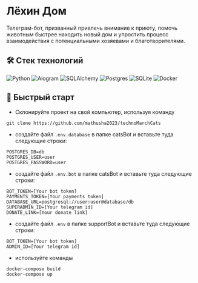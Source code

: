 # Лёхин Дом

Телеграм-бот, призванный привлечь внимание к приюту, помочь животным быстрее находить новый дом и упростить процесс взаимодействия с потенциальными хозяевами и благотворителями.


## 🛠️ Стек технологий
![Python](https://img.shields.io/badge/python-3670A0?style=for-the-badge&logo=python&logoColor=ffdd54)
![Aiogram](https://img.shields.io/badge/aiogram-%23000.svg?style=for-the-badge&logo=telegram&logoColor=white)
![SQLAlchemy](https://img.shields.io/badge/sqlalchemy-4479A1.svg?style=for-the-badge&logo=mysql&logoColor=white)
![Postgres](https://img.shields.io/badge/postgres-%23316192.svg?style=for-the-badge&logo=postgresql&logoColor=white)
![SQLite](https://img.shields.io/badge/sqlite-%23316192.svg?style=for-the-badge&logo=sqlite&logoColor=white)
![Docker](https://img.shields.io/badge/docker-%230db7ed.svg?style=for-the-badge&logo=docker&logoColor=white)

## 🎯 Быстрый старт
* Склонируйте проект на свой компьютер, используя команду
```
git clone https://github.com/mathusha2023/technoMarchCats
```

* создайте файл `.env.database` в папке catsBot и вставьте туда следующие строки:
```env
POSTGRES_DB=db
POSTGRES_USER=user
POSTGRES_PASSWORD=user
```

* создайте файл `.env.bot` в папке catsBot и вставьте туда следующие строки:
```env
BOT_TOKEN=[Your bot token]
PAYMENTS_TOKEN=[Your payments token]
DATABASE_URL=postgresql://user:user@database/db
SUPERADMIN_ID=[Your telegram id]
DONATE_LINK=[Your donate link]
```

* создайте файл `.env` в папке supportBot и вставьте туда следующие строки:
```env
BOT_TOKEN=[Your bot token]
ADMIN_ID=[Your telegram id]
```

* используйте команды
```
docker-compose build
docker-compose up
```
